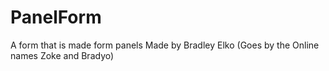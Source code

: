 # PanelForm
A form that is made form panels
Made by Bradley Elko (Goes by the Online names Zoke and Bradyo)
